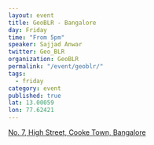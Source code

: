 ```yaml
---
layout: event
title: GeoBLR - Bangalore
day: Friday
time: "From 5pm"
speaker: Sajjad Anwar
twitter: Geo_BLR
organization: GeoBLR
permalink: "/event/geoblr/"
tags: 
  - friday
category: event
published: true
lat: 13.00059
lon: 77.62421
---
```


<a href="http://7high.in/">No. 7,  High Street, Cooke Town, Bangalore</a>
